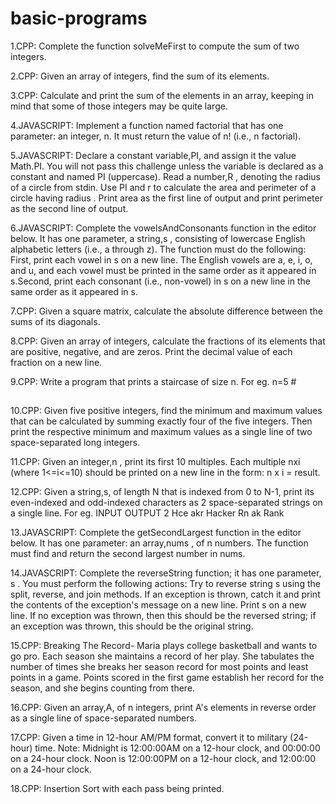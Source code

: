 # basic-programs
1.CPP: Complete the function solveMeFirst to compute the sum of two integers.

2.CPP: Given an array of integers, find the sum of its elements.

3.CPP: Calculate and print the sum of the elements in an array, keeping in mind that some of those integers may be quite large.

4.JAVASCRIPT: Implement a function named factorial that has one parameter: an integer, n. It must return the value of n! (i.e., n factorial).

5.JAVASCRIPT: Declare a constant variable,PI, and assign it the value Math.PI. You will not pass this challenge unless the variable is declared as a constant and named PI (uppercase).
Read a number,R , denoting the radius of a circle from stdin.
Use PI and r to calculate the area and perimeter of a circle having radius .
Print area as the first line of output and print perimeter as the second line of output.

6.JAVASCRIPT: Complete the vowelsAndConsonants function in the editor below. It has one parameter, a string,s , consisting of lowercase English alphabetic letters (i.e., a through z). The function must do the following:
First, print each vowel in s on a new line. The English vowels are a, e, i, o, and u, and each vowel must be printed in the same order as it appeared in s.Second, print each consonant (i.e., non-vowel) in s on a new line in the same order as it appeared in s.

7.CPP: Given a square matrix, calculate the absolute difference between the sums of its diagonals.

8.CPP: Given an array of integers, calculate the fractions of its elements that are positive, negative, and are zeros. Print the decimal value of each fraction on a new line.

9.CPP: Write a program that prints a staircase of size n.
For eg. n=5
    #
   ##
  ###
 #### 
#####

10.CPP: Given five positive integers, find the minimum and maximum values that can be calculated by summing exactly four of the five integers. Then print the respective minimum and maximum values as a single line of two space-separated long integers.

11.CPP: Given an integer,n , print its first 10 multiples. Each multiple nxi (where 1<=i<=10) should be printed on a new line in the form: n x i = result.

12.CPP: Given a string,s, of length N that is indexed from 0 to N-1, print its even-indexed and odd-indexed characters as 2 space-separated strings on a single line.
For eg.
INPUT                       OUTPUT
2                           Hce akr
Hacker                      Rn ak
Rank

13.JAVASCRIPT: Complete the getSecondLargest function in the editor below. It has one parameter: an array,nums , of n numbers. The function must find and return the second largest number in nums.

14.JAVASCRIPT: Complete the reverseString function; it has one parameter, s . You must perform the following actions:
Try to reverse string s using the split, reverse, and join methods.
If an exception is thrown, catch it and print the contents of the exception's message on a new line.
Print s on a new line. If no exception was thrown, then this should be the reversed string; if an exception was thrown, this should be the original string.

15.CPP: Breaking The Record- 
Maria plays college basketball and wants to go pro. Each season she maintains a record of her play. She tabulates the number of times she breaks her season record for most points and least points in a game. Points scored in the first game establish her record for the season, and she begins counting from there.

16.CPP: Given an array,A, of n integers, print A's elements in reverse order as a single line of space-separated numbers.

17.CPP: Given a time in 12-hour AM/PM format, convert it to military (24-hour) time.
Note: Midnight is 12:00:00AM on a 12-hour clock, and 00:00:00 on a 24-hour clock. Noon is 12:00:00PM on a 12-hour clock, and 12:00:00 on a 24-hour clock.

18.CPP: Insertion Sort with each pass being printed.
